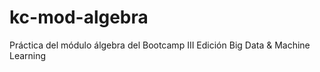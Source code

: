 # kc-mod-algebra
Práctica del módulo álgebra del Bootcamp III Edición Big Data &amp; Machine Learning
